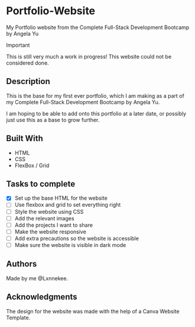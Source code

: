 # Portfolio-Website
My Portfolio website from the Complete Full-Stack Development Bootcamp by Angela Yu

> [!IMPORTANT]
> This is still very much a work in progress! This website could not be considered done.

## Description
This is the base for my first ever portfolio, which I am making as a part of my Complete Full-Stack Development Bootcamp by Angela Yu. 

I am hoping to be able to add onto this portfolio at a later date, or possibly just use this as a base to grow further.

## Built With

* HTML
* CSS
* FlexBox / Grid

## Tasks to complete
- [x] Set up the base HTML for the website
- [ ] Use flexbox and grid to set everything right
- [ ] Style the website using CSS
- [ ] Add the relevant images
- [ ] Add the projects I want to share
- [ ] Make the website responsive
- [ ] Add extra precautions so the website is accessible
- [ ] Make sure the website is visible in dark mode

## Authors
Made by me @Lxnnekee. 

## Acknowledgments
The design for the website was made with the help of a Canva Website Template.
